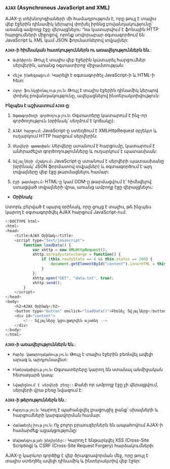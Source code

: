 ### `AJAX` (Asynchronous JavaScript and XML)

AJAX-ը տեխնոլոգիաների մի համադրություն է, որը թույլ է տալիս վեբ էջերին դինամիկ կերպով փոխել իրենց բովանդակությունը՝ առանց ամբողջ էջը վերալցնելու: Դա կատարվում է ֆոնային HTTP հարցումների միջոցով, որոնք սովորաբար օգտագործում են JavaScript և XML կամ JSON ֆորմատներով տվյալներ:

**`AJAX`-ի հիմնական հատկություններն ու առավելություններն են.**:

- `Ասինխրոն`։ Թույլ է տալիս վեբ էջերին կատարել հարցումներ սերվերին, առանց օգտատիրոջ միջամտության:

- `Հեշտ ինտեգրացում`։ Կարելի է օգտագործել JavaScript-ի և HTML-ի հետ:

- `Հզոր ֆունկցիոնալություն`։ Թույլ է տալիս էջերին դինամիկ կերպով փոխել բովանդակությունը, ավելացնելով ինտերակտիվություն:

**Ինչպես է աշխատում `AJAX`֊ը**:

1. `Օգտագործողի գործողություն`։ Օգտատերը կատարում է ինչ-որ գործողություն (օրինակ՝ սեղմում է կոճակը):

2. `AJAX հարցում`։ JavaScript-ը ստեղծում է XMLHttpRequest օբյեկտ և ուղարկում HTTP հարցում սերվերին:

3. `Սերվերի պատասխան`։ Սերվերը ստանում է հարցումը, կատարում է անհրաժեշտ գործողությունները և ուղարկում է պատասխան:

4. `Տվյալների մշակում`։ JavaScript-ը ստանում է սերվերի պատասխանը (օրինակ՝ JSON ֆորմատով տվյալներ) և օգտագործում է այդ տվյալները վեբ էջը թարմացնելու համար:

5. `Էջի թարմացում`։ HTML-ը կամ DOM-ը թարմացվում է՝ հիմնվելով ստացված տվյալների վրա, առանց ամբողջ էջը վերալցնելու:
- **Օրինակ**:

Ստորև բերված է պարզ օրինակ, որը ցույց է տալիս, թե ինչպես կարող է օգտագործվել AJAX հարցում JavaScript-ում:

```javascript
<!DOCTYPE html>
<html>
<head>
    <title>AJAX Օրինակ</title>
    <script type="text/javascript">
        function loadData() {
            var xhttp = new XMLHttpRequest();
            xhttp.onreadystatechange = function() {
                if (this.readyState == 4 && this.status == 200) {
                    document.getElementById("content").innerHTML = this.responseText;
                }
            };
            xhttp.open("GET", "data.txt", true);
            xhttp.send();
        }
    </script>
</head>
<body>
    <h2>AJAX Օրինակ</h2>
    <button type="button" onclick="loadData()">Բեռնել Տվյալները</button>
    <div id="content">
        <!-- Տվյալները կցուցադրվեն այստեղ -->
    </div>
</body>
</html>
```

**`AJAX`-ի առավելություններն են.**:

- `Բարձր կատարողականություն`։ Թույլ է տալիս էջերին բեռնվել ավելի արագ և արդյունավետ:

- `Ինտերակտիվություն`։ Օգտատերերը կարող են ստանալ անմիջական հետադարձ կապ:

- `Նվազեցնում է սերվերի բեռը:`։ Քանի որ ամբողջ էջը չի վերալցվում, սերվերի վրա բեռը նվազում է:

**`AJAX`-ի թերություններն են.**:

- `Բարդություն`։ Կարող է պահանջվել լրացուցիչ ջանք՝ սխալների և հարցումների կարգավորման համար:

- `Համատեղելիություն`։ Ոչ բոլոր բրաուզերներն են ապահովում AJAX-ի համարժեք աջակցությունը:

- `Անվտանգության խնդիրներ:`։ Կարող է ենթարկվել XSS (Cross-Site Scripting) և CSRF (Cross-Site Request Forgery) հարձակումների:

AJAX-ը կարևոր գործիք է վեբ ծրագրավորման մեջ, որը թույլ է տալիս ստեղծել ավելի դինամիկ և ինտերակտիվ վեբ էջեր:
